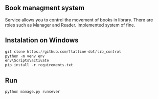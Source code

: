 ## Book managment system
Service allows you to control the movement of books in library. There are roles such as Manager and Reader. Implemented system of fine.<br>


## Instalation on Windows
 ````python
 git clone https://github.com/flatline-dot/lib_control
 python -m venv env
 env\Scripts\activate
 pip install -r requirements.txt
 ````
## Run
 ````python
 python manage.py runsever
 ````
